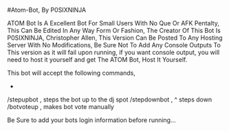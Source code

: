 #Atom-Bot, By P0SIXNINJA

ATOM Bot Is A Excellent Bot For Small Users With No Que Or AFK Pentalty, This Can Be Edited In Any Way Form Or Fashion, 
The Creator Of This Bot Is P0SIXNINJA, Christopher Allen,
This Version Can Be Posted To Any Hosting Server With No Modifications, Be Sure Not To Add Any Console Outputs To
This version as it will fail upon running, if you want console output, you will need to host it yourself and get The ATOM Bot, Host It Yourself.


This bot will accept the following commands, 

+
/stepupbot , steps the bot up to the dj spot
/stepdownbot , ^ steps down
/botvoteup , makes bot vote manually


Be Sure to add your bots login information before running...


